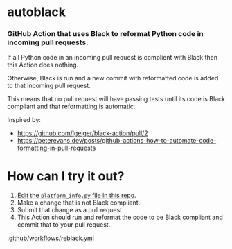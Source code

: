 # autoblack
### GitHub Action that uses Black to reformat Python code in incoming pull requests.
If all Python code in an incoming pull request is complient with Black then this Action does nothing.

Otherwise, Black is run and a new commit with reformatted code is added to that incoming pull request.

This means that no pull request will have passing tests until its code is Black compliant and that reformatting is automatic.

Inspired by:
* https://github.com/lgeiger/black-action/pull/2
* https://peterevans.dev/posts/github-actions-how-to-automate-code-formatting-in-pull-requests

# How can I try it out?
1. [Edit the `platform_info.py` file in this repo](https://github.com/cclauss/autoblack/edit/master/platform_info.py).
2. Make a change that is not Black compliant.
3. Submit that change as a pull request.
4. This Action should run and reformat the code to be Black compliant and commit that to your pull request.

[.github/workflows/reblack.yml](.github/workflows/reblack.yml)
